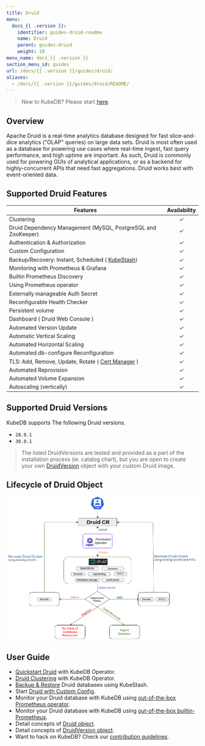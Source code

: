 ```yaml
---
title: Druid
menu:
  docs_{{ .version }}:
    identifier: guides-druid-readme
    name: Druid
    parent: guides-druid
    weight: 10
menu_name: docs_{{ .version }}
section_menu_id: guides
url: /docs/{{ .version }}/guides/druid/
aliases:
  - /docs/{{ .version }}/guides/druid/README/
---
```


> New to KubeDB? Please start [here](/docs/README.md).

## Overview

Apache Druid is a real-time analytics database designed for fast slice-and-dice analytics ("OLAP" queries) on large data sets. Druid is most often used as a database for powering use cases where real-time ingest, fast query performance, and high uptime are important. As such, Druid is commonly used for powering GUIs of analytical applications, or as a backend for highly-concurrent APIs that need fast aggregations. Druid works best with event-oriented data.

## Supported Druid Features


| Features                                                                           | Availability |
|------------------------------------------------------------------------------------|:-----:|
| Clustering                                                                         |   &#10003; |
| Druid Dependency Management (MySQL, PostgreSQL and ZooKeeper)                      |   &#10003; |
| Authentication & Authorization                                                     |   &#10003; |
| Custom Configuration                                                               |   &#10003; |
| Backup/Recovery: Instant, Scheduled ( [KubeStash](https://kubestash.com/))         |   &#10003; |
| Monitoring with Prometheus & Grafana                                               |   &#10003; |
| Builtin Prometheus Discovery                                                       |   &#10003; |
| Using Prometheus operator                                                          |   &#10003; |
| Externally manageable Auth Secret                                                  |   &#10003; |
| Reconfigurable Health Checker                                                      |   &#10003; |
| Persistent volume                                                                  |   &#10003; | 
| Dashboard ( Druid Web Console )                                                    |   &#10003; |
| Automated Version Update                                                           |  &#10003;  |
| Automatic Vertical Scaling                                                         |  &#10003;  |
| Automated Horizontal Scaling                                                       |  &#10003;  |
| Automated db-configure Reconfiguration                                             |  &#10003;  |
| TLS: Add, Remove, Update, Rotate ( [Cert Manager](https://cert-manager.io/docs/) ) |  &#10003;  |
| Automated Reprovision                                                              |  &#10003;  |
| Automated Volume Expansion                                                         |  &#10003;  |
| Autoscaling (vertically)                                                           |  &#10003;  |

## Supported Druid Versions

KubeDB supports The following Druid versions.
- `28.0.1`
- `30.0.1`

> The listed DruidVersions are tested and provided as a part of the installation process (ie. catalog chart), but you are open to create your own [DruidVersion](/docs/guides/druid/concepts/druidversion.md) object with your custom Druid image.

## Lifecycle of Druid Object

<!---
ref : https://cacoo.com/diagrams/bbB63L6KRIbPLl95/9A5B0
--->

<p align="center">
<img alt="lifecycle"  src="/docs/images/druid/Druid-CRD-Lifecycle.png">
</p>

## User Guide 
- [Quickstart Druid](/docs/guides/druid/quickstart/guide/index.md) with KubeDB Operator.
- [Druid Clustering](/docs/guides/druid/clustering/overview/index.md) with KubeDB Operator.
- [Backup & Restore](/docs/guides/druid/backup/overview/index.md) Druid databases using KubeStash.
- Start [Druid with Custom Config](/docs/guides/druid/configuration/_index.md).
- Monitor your Druid database with KubeDB using [out-of-the-box Prometheus operator](/docs/guides/druid/monitoring/using-prometheus-operator.md).
- Monitor your Druid database with KubeDB using [out-of-the-box builtin-Prometheus](/docs/guides/druid/monitoring/using-builtin-prometheus.md).
- Detail concepts of [Druid object](/docs/guides/druid/concepts/druid.md).
- Detail concepts of [DruidVersion object](/docs/guides/druid/concepts/druidversion.md).
- Want to hack on KubeDB? Check our [contribution guidelines](/docs/CONTRIBUTING.md).